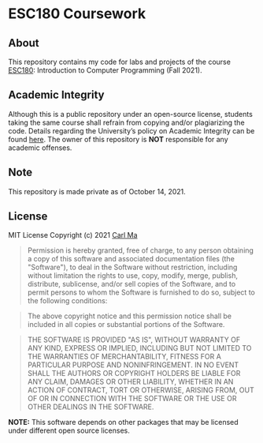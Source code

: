 # ESC180 Coursework

## About
This repository contains my code for labs and projects of the course [ESC180](http://www.cs.toronto.edu/~guerzhoy/180/): Introduction to Computer Programming (Fall 2021).

## Academic Integrity
Although this is a public repository under an open-source license, students taking the same course shall refrain from copying and/or plagiarizing the code. Details regarding the University’s policy on Academic Integrity can be found [here](https://www.academicintegrity.utoronto.ca/). The owner of this repository is **NOT** responsible for any academic offenses.

## Note
This repository is made private as of October 14, 2021.

## License

MIT License
Copyright (c) 2021 [Carl Ma](https://github.com/macarl08)

> Permission is hereby granted, free of charge, to any person obtaining a copy
> of this software and associated documentation files (the "Software"), to deal
> in the Software without restriction, including without limitation the rights
> to use, copy, modify, merge, publish, distribute, sublicense, and/or sell
> copies of the Software, and to permit persons to whom the Software is
> furnished to do so, subject to the following conditions:

> The above copyright notice and this permission notice shall be included in all
> copies or substantial portions of the Software.

> THE SOFTWARE IS PROVIDED "AS IS", WITHOUT WARRANTY OF ANY KIND, EXPRESS OR
> IMPLIED, INCLUDING BUT NOT LIMITED TO THE WARRANTIES OF MERCHANTABILITY,
> FITNESS FOR A PARTICULAR PURPOSE AND NONINFRINGEMENT. IN NO EVENT SHALL THE
> AUTHORS OR COPYRIGHT HOLDERS BE LIABLE FOR ANY CLAIM, DAMAGES OR OTHER
> LIABILITY, WHETHER IN AN ACTION OF CONTRACT, TORT OR OTHERWISE, ARISING FROM,
> OUT OF OR IN CONNECTION WITH THE SOFTWARE OR THE USE OR OTHER DEALINGS IN THE
> SOFTWARE.

**NOTE:** This software depends on other packages that may be licensed under different open source licenses.
